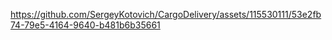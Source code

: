 

https://github.com/SergeyKotovich/CargoDelivery/assets/115530111/53e2fb74-79e5-4164-9640-b481b6b35661

